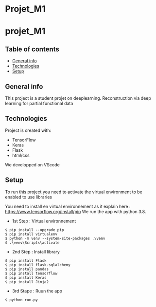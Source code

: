 # Projet_M1

# projet_M1

## Table of contents
* [General info](#general-info)
* [Technologies](#technologies)
* [Setup](#setup)

## General info
This project is a student projet on deeplearning. 
Reconstruction via deep learning for partial functional data
	
## Technologies
Project is created with:
* TensorFlow 
* Keras 
* Flask
* html/css

We developped on VScode 
	
## Setup

To run this project you need to activate the virtual environment to be enabled to use libraries

You need to install en virtual environnement as it explain here : https://www.tensorflow.org/install/pip
We run the app with python 3.8. 

* 1st Step : Virtual environnement 
```
$ pip install --upgrade pip
$ pip install virtualenv
$ python -m venv --system-site-packages .\venv 
$ .\venv\Scripts\activate

```
* 2nd Step : Install library 
```
$ pip install Flask
$ pip install flask-sqlalchemy
$ pip install pandas
$ pip install tensorflow
$ pip install Keras
$ pip install Jinja2 
```
* 3rd Stape : Ruun the app
```
$ python run.py
```
